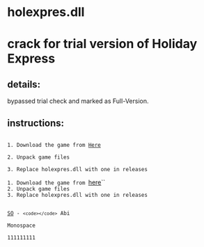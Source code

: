 # holexpres.dll
crack for trial version of Holiday Express  
==========================================

details:   
----------

bypassed trial check and marked as Full-Version. 

instructions:  
---------------
<code>
1. Download the game from <a href="[https://www.apunkagames.biz/2015/06/holiday-express-game.html]">Here</a><br>
2. Unpack game files<br>
3. Replace holexpres.dll with one in releases
</code>
  
`1. Download the game from `[here](https://www.apunkagames.biz/2015/06/holiday-express-game.html)``  
`2. Unpack game files`  
`3. Replace holexpres.dll with one in releases`  

<code>
<a href="http://s.tk" rel="nofollow noreferrer">SO</a> - <code>&lt;code&gt;&lt;/code&gt;</code> Abi<br>
Monospace<br>
111111111
</code>
